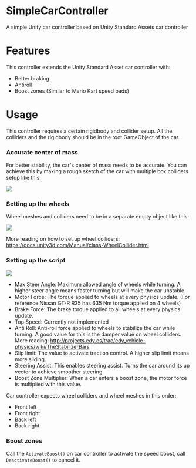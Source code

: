 # SimpleCarController
A simple Unity car controller based on Unity Standard Assets car controller

# Features

This controller extends the Unity Standard Asset car controller with:

- Better braking
- Antiroll
- Boost zones (Similar to Mario Kart speed pads)

# Usage

This controller requires a certain rigidbody and collider setup. All the colliders and the rigidbody should be in the root GameObject of the car.

### Accurate center of mass

For better stability, the car's center of mass needs to be accurate. You can achieve this by making a rough sketch of the car with multiple box colliders setup like this:

![](https://imgur.com/gw42pP3.png)

### Setting up the wheels

Wheel meshes and colliders need to be in a separate empty object like this:

![](https://imgur.com/mUsItyx.png)

More reading on how to set up wheel colliders: https://docs.unity3d.com/Manual/class-WheelCollider.html

### Setting up the script

![](https://imgur.com/sb7CZ0q.png)

- Max Steer Angle: Maximum allowed angle of wheels while turning. A higher steer angle means faster turning but will make the car unstable.
- Motor Force: The torque applied to wheels at every physics update. (For reference Nissan GT-R R35 has 635 Nm torque applied on 4 wheels)
- Brake Force: The brake torque applied to all wheels at every physics update.
- Top Speed: Currently not implemented
- Anti Roll: Anti-roll force applied to wheels to stabilize the car while turning. A good value for this is the damper value on wheel colliders. More reading: http://projects.edy.es/trac/edy_vehicle-physics/wiki/TheStabilizerBars
- Slip limit: The value to activate traction control. A higher slip limit means more sliding.
- Steering Assist: This enables steering assist. Turns the car around its up vector to achieve smoother steering.
- Boost Zone Multiplier: When a car enters a boost zone, the motor force is multiplied with this value.

Car controller expects wheel colliders and wheel meshes in this order:

- Front left
- Front right
- Back left
- Back right

### Boost zones

Call the `ActivateBoost()` on car controller to activate the speed boost, call `DeactivateBoost()` to cancel it.

